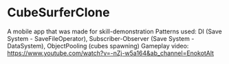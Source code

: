 # CubeSurferClone
 
A mobile app that was made for skill-demonstration
Patterns used: DI (Save System - SaveFileOperator), Subscriber-Observer (Save System - DataSystem), ObjectPooling (cubes spawning)
Gameplay video: https://www.youtube.com/watch?v=-nZj-w5a164&ab_channel=EnokotAlt

